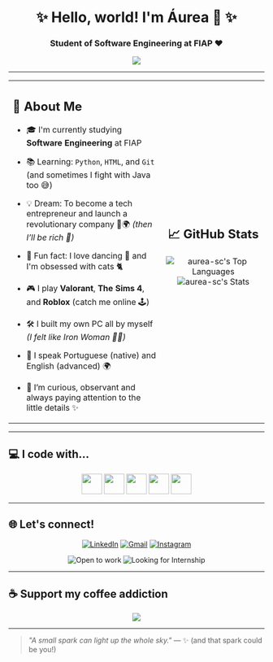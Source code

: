 <h1 align="center">✨ Hello, world! I'm Áurea 🦊 ✨</h1>
<h3 align="center">Student of Software Engineering at FIAP ❤</h3>

<p align="center">
  <img src="https://readme-typing-svg.herokuapp.com/?lines=Learning+to+code+with+love+💻💖;Future+game+dev+🎮🛠️;Crazy+cat+lady+in+training+🐱;Coffee-powered+student+☕🚀&center=true&width=440&height=45">
</p>

---
<table>
  <tr>
    <td width="60%">
      
## 🌸 About Me

- 🎓 I'm currently studying **Software Engineering** at FIAP  
- 📚 Learning: `Python`, `HTML`, and `Git` (and sometimes I fight with Java too 😅)  
- 💡 Dream: To become a tech entrepreneur and launch a revolutionary company 💼🌍 _(then I’ll be rich 💸)_  
- 🎲 Fun fact: I love dancing 💃 and I'm obsessed with cats 🐈  
- 🎮 I play **Valorant**, **The Sims 4**, and **Roblox** (catch me online 🕹️)  
- 🛠️ I built my own PC all by myself _(I felt like Iron Woman 💪✨)_  
- 💬 I speak Portuguese (native) and English (advanced) 🌍  
- 👀 I’m curious, observant and always paying attention to the little details ✨  

    </td>
    <td width="40%" align="center">

## 📈 GitHub Stats

![aurea-sc's Top Languages](https://github-readme-stats.vercel.app/api/top-langs/?username=aurea-sc&theme=vue-dark&show_icons=true&hide_border=true&layout=compact)
![aurea-sc's Stats](https://github-readme-stats.vercel.app/api?username=aurea-sc&theme=vue-dark&show_icons=true&hide_border=true&count_private=true)


   </td>
  </tr>
</table>

---

## 💻 I code with...

<p align="center">
  <img src="https://cdn.jsdelivr.net/gh/devicons/devicon/icons/html5/html5-original.svg" height="40" width="40" />
  <img src="https://cdn.jsdelivr.net/gh/devicons/devicon/icons/css3/css3-original.svg" height="40" width="40" />
  <img src="https://cdn.jsdelivr.net/gh/devicons/devicon/icons/javascript/javascript-original.svg" height="40" width="40" />
  <img src="https://cdn.jsdelivr.net/gh/devicons/devicon/icons/java/java-original.svg" height="40" width="40" />
  <img src="https://cdn.jsdelivr.net/gh/devicons/devicon/icons/python/python-original.svg" height="40" width="40" />
</p>

---

## 🌐 Let's connect!

<p align="center">
  <a href="https://www.linkedin.com/in/%C3%A1urea-s-carminato-757125254/" target="_blank"><img alt="LinkedIn" src="https://img.shields.io/badge/LinkedIn-%230077B5.svg?&style=for-the-badge&logo=linkedin&logoColor=white"/></a>
  <a href="mailto:aureascarminato@gmail.com"><img alt="Gmail" src="https://img.shields.io/badge/Gmail-D14836?style=for-the-badge&logo=gmail&logoColor=white"/></a>
  <a href="https://www.instagram.com/333.kitty" target="_blank"><img alt="Instagram" src="https://img.shields.io/badge/Instagram-E4405F?style=for-the-badge&logo=instagram&logoColor=white"/></a>
</p>

<p align="center">
  <img alt="Open to work" src="https://img.shields.io/badge/Open%20to%20Work-25D366?style=for-the-badge&logo=github&logoColor=white" />
  <img alt="Looking for Internship" src="https://img.shields.io/badge/Looking%20for%20Internship-FFB6C1?style=for-the-badge&logo=codeforces&logoColor=white" />
</p>

---

## ☕ Support my coffee addiction

<p align="center">
  <a href="https://www.buymeacoffee.com/yourusername" target="_blank">
    <img src="https://img.shields.io/badge/Buy me a coffee-FFDD00?style=for-the-badge&logo=buy-me-a-coffee&logoColor=black" />
  </a>
</p>

---

> _"A small spark can light up the whole sky."_ — ✨ (and that spark could be you!)
